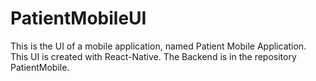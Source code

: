 # PatientMobileUI

This is the UI of a mobile application, named Patient Mobile Application. This UI is created with React-Native. The Backend is in the repository PatientMobile.
